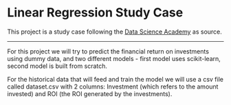 # Linear Regression Study Case

This project is a study case following the [Data Science Academy](https://www.datascienceacademy.com.br/course/machine-learning-em-python-e-c) as source.

---------
For this project we will try to predict the financial return on investments using dummy data, and two different models - first model uses scikit-learn, second model is built from scratch.

For the historical data that will feed and train the model we will use a csv file called dataset.csv with 2 columns: Investment (which refers to the amount invested) and ROI (the ROI generated by the investments).